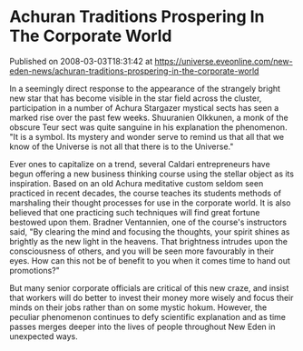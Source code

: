 # Achuran Traditions Prospering In The Corporate World
Published on 2008-03-03T18:31:42 at https://universe.eveonline.com/new-eden-news/achuran-traditions-prospering-in-the-corporate-world

In a seemingly direct response to the appearance of the strangely bright new star that has become visible in the star field across the cluster, participation in a number of Achura Stargazer mystical sects has seen a marked rise over the past few weeks. Shuuranien Olkkunen, a monk of the obscure Teur sect was quite sanguine in his explanation the phenomenon. "It is a symbol. Its mystery and wonder serve to remind us that all that we know of the Universe is not all that there is to the Universe." 

Ever ones to capitalize on a trend, several Caldari entrepreneurs have begun offering a new business thinking course using the stellar object as its inspiration. Based on an old Achura meditative custom seldom seen practiced in recent decades, the course teaches its students methods of marshaling their thought processes for use in the corporate world. It is also believed that one practicing such techniques will find great fortune bestowed upon them. Bradner Ventannien, one of the course's instructors said, "By clearing the mind and focusing the thoughts, your spirit shines as brightly as the new light in the heavens. That brightness intrudes upon the consciousness of others, and you will be seen more favourably in their eyes. How can this not be of benefit to you when it comes time to hand out promotions?" 

But many senior corporate officials are critical of this new craze, and insist that workers will do better to invest their money more wisely and focus their minds on their jobs rather than on some mystic hokum. However, the peculiar phenomenon continues to defy scientific explanation and as time passes merges deeper into the lives of people throughout New Eden in unexpected ways.
